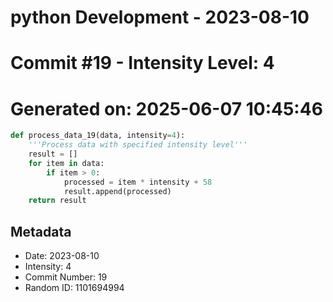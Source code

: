﻿# python Development - 2023-08-10
# Commit #19 - Intensity Level: 4
# Generated on: 2025-06-07 10:45:46
```python
def process_data_19(data, intensity=4):
    '''Process data with specified intensity level'''
    result = []
    for item in data:
        if item > 0:
            processed = item * intensity + 58
            result.append(processed)
    return result
```
## Metadata
- Date: 2023-08-10
- Intensity: 4
- Commit Number: 19
- Random ID: 1101694994
